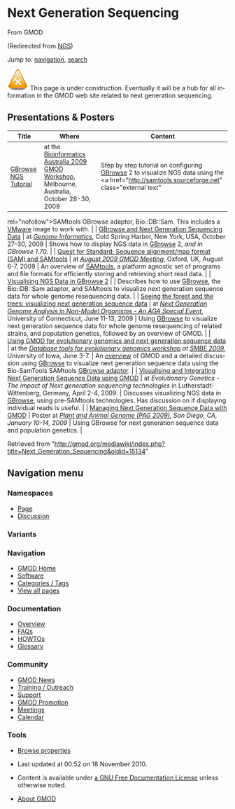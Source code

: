 <div id="mw-page-base" class="noprint">

</div>

<div id="mw-head-base" class="noprint">

</div>

<div id="content" class="mw-body" role="main">

<span id="top"></span>

<div id="mw-js-message" style="display:none;">

</div>



# <span dir="auto">Next Generation Sequencing</span>

<div id="bodyContent">

<div id="siteSub">

From GMOD

</div>

<div id="contentSub">

(Redirected from
[NGS](http://gmod.org/mediawiki/index.php?title=NGS&redirect=no "NGS"))

</div>

<div id="jump-to-nav" class="mw-jump">

Jump to: [navigation](#mw-navigation), [search](#p-search)

</div>

<div id="mw-content-text" class="mw-content-ltr" lang="en" dir="ltr">

<div class="emphasisbox">

<a href="File:WorkInProgressTools.gif" class="image"><img
src="../mediawiki/images/6/6b/WorkInProgressTools.gif" width="48"
height="48" alt="WorkInProgressTools.gif" /></a> This page is under
construction. Eventually it will be a hub for all information in the
GMOD web site related to next generation sequencing.

</div>

## <span id="Presentations_.26_Posters" class="mw-headline">Presentations & Posters</span>

| Title | Where | Content |
|----|----|----|
| [GBrowse NGS Tutorial](GBrowse_NGS_Tutorial "GBrowse NGS Tutorial") | at the [Bioinformatics Australia 2009 GMOD Workshop](BA2009 "BA2009"), Melbourne, Australia, October 28-30, 2009 | Step by step tutorial on configuring [GBrowse](GBrowse.1 "GBrowse") 2 to visualize NGS data using the <a href="http://samtools.sourceforge.net" class="external text"
rel="nofollow">SAMtools</a> GBrowse adaptor, Bio::DB::Sam. This includes a <a
href="http://gmod.org/mediawiki/index.php?title=VMware&amp;action=edit&amp;redlink=1"
class="new" title="VMware (page does not exist)">VMware</a> image to work with. |
| [GBrowse and Next Generation Sequencing Data](File:GBrowse_nextgen_poster.pdf "File:GBrowse nextgen poster.pdf") | at *<a href="http://meetings.cshl.edu/meetings/info09.shtml"
class="external text" rel="nofollow">Genome Informatics</a>*, Cold Spring Harbor, New York, USA, October 27-30, 2009 | Shows how to display NGS data in [GBrowse](GBrowse.1 "GBrowse") 2, *and in GBrowse 1.70*. |
| [Quest for Standard: Sequence alignment/map format (SAM) and SAMtools](August_2009_GMOD_Meeting#Quest_for_Standard:_Sequence_alignment.2Fmap_format_.28SAM.29_and_SAMtools "August 2009 GMOD Meeting") | at *[August 2009 GMOD Meeting](August_2009_GMOD_Meeting "August 2009 GMOD Meeting")*, Oxford, UK, August 6-7, 2009 | An overview of <a href="http://samtools.sourceforge.net" class="external text"
rel="nofollow">SAMtools</a>, a platform agnostic set of programs and file formats for efficiently storing and retrieving short read data. |
| [Visualising NGS Data in GBrowse 2](August_2009_GMOD_Meeting#Visualising_NGS_Data_in_GBrowse_2 "August 2009 GMOD Meeting") |  | Describes how to use [GBrowse](GBrowse.1 "GBrowse"), the Bio::DB::Sam adaptor, and SAMtools to visualize next generation sequence data for whole genome resequencing data. |
| [Seeing the forest and the trees: visualizing next generation sequence data](File:AGA_NGS_2009.pdf "File:AGA NGS 2009.pdf") | at *<a
href="http://www.regonline.com/builder/site/Default.aspx?eventid=696366"
class="external text" rel="nofollow">Next Generation Genome Analysis in
Non-Model Organisms - An AGA Special Event</a>*, University of Connecticut, June 11-13, 2009 | Using [GBrowse](GBrowse.1 "GBrowse") to visualize next generation sequence data for whole genome resequencing of related strains, and population genetics, followed by an overview of GMOD. |
| [Using GMOD for evolutionary genomics and next generation sequence data](File:GMODGBrowseSMBE2009.pdf "File:GMODGBrowseSMBE2009.pdf") | at the *<a
href="http://ccg.biology.uiowa.edu/smbe/symposia.php?action=view&amp;sym_ID=27"
class="external text" rel="nofollow">Database tools for evolutionary
genomics workshop</a> at <a href="http://ccg.biology.uiowa.edu/smbe/" class="external text"
rel="nofollow">SMBE 2009</a>*, University of Iowa, June 3-7. | An [overview](Overview "Overview") of GMOD and a detailed discussion using [GBrowse](GBrowse.1 "GBrowse") to visualize next generation sequence data using the Bio-SamTools SAMtools [GBrowse adaptor](GBrowse_Adaptors "GBrowse Adaptors"). |
| [Visualising and Integrating Next Generation Sequence Data using GMOD](File:NGSWithGMODWorkshop.pdf "File:NGSWithGMODWorkshop.pdf") | at *Evolutionary Genetics - The impact of Next generation sequencing technologies* in Lutherstadt-Wittenberg, Germany, April 2-4, 2009. | Discusses visualizing NGS data in [GBrowse](GBrowse.1 "GBrowse"), using pre-SAMtools technologies. Has discussion on if displaying individual reads is useful. |
| [Managing Next Generation Sequence Data with GMOD](File:PAG2009NextGenSeqPoster.pdf "File:PAG2009NextGenSeqPoster.pdf") | Poster at *[Plant and Animal Genome (PAG 2009)](PAG_2009 "PAG 2009"), San Diego, CA, January 10-14, 2009* | Using GBrowse for next generation sequence data and population genetics. |

</div>

<div class="printfooter">

Retrieved from
"<http://gmod.org/mediawiki/index.php?title=Next_Generation_Sequencing&oldid=15134>"

</div>

<div id="catlinks" class="catlinks catlinks-allhidden">

</div>

<div class="visualClear">

</div>

</div>

</div>

<div id="mw-navigation">

## Navigation menu

<div id="mw-head">



<div id="left-navigation">

<div id="p-namespaces" class="vectorTabs" role="navigation"
aria-labelledby="p-namespaces-label">

### Namespaces

- <span id="ca-nstab-main"><a href="Next_Generation_Sequencing" accesskey="c"
  title="View the content page [c]">Page</a></span>
- <span id="ca-talk"><a
  href="http://gmod.org/mediawiki/index.php?title=Talk:Next_Generation_Sequencing&amp;action=edit&amp;redlink=1"
  accesskey="t"
  title="Discussion about the content page [t]">Discussion</a></span>

</div>

<div id="p-variants" class="vectorMenu emptyPortlet" role="navigation"
aria-labelledby="p-variants-label">

### 

### Variants[](#)

<div class="menu">

</div>

</div>

</div>

<div id="right-navigation">





</div>



</div>

</div>

</div>

<div id="mw-panel">

<div id="p-logo" role="banner">

<a href="Main_Page"
style="background-image: url(../images/GMOD-cogs.png);"
title="Visit the main page"></a>

</div>

<div id="p-Navigation" class="portal" role="navigation"
aria-labelledby="p-Navigation-label">

### Navigation

<div class="body">

- <span id="n-GMOD-Home">[GMOD Home](Main_Page)</span>
- <span id="n-Software">[Software](GMOD_Components)</span>
- <span id="n-Categories-.2F-Tags">[Categories /
  Tags](Categories)</span>
- <span id="n-View-all-pages">[View all pages](Special:AllPages)</span>

</div>

</div>

<div id="p-Documentation" class="portal" role="navigation"
aria-labelledby="p-Documentation-label">

### Documentation

<div class="body">

- <span id="n-Overview">[Overview](Overview)</span>
- <span id="n-FAQs">[FAQs](Category:FAQ)</span>
- <span id="n-HOWTOs">[HOWTOs](Category:HOWTO)</span>
- <span id="n-Glossary">[Glossary](Glossary)</span>

</div>

</div>

<div id="p-Community" class="portal" role="navigation"
aria-labelledby="p-Community-label">

### Community

<div class="body">

- <span id="n-GMOD-News">[GMOD News](GMOD_News)</span>
- <span id="n-Training-.2F-Outreach">[Training /
  Outreach](Training_and_Outreach)</span>
- <span id="n-Support">[Support](Support)</span>
- <span id="n-GMOD-Promotion">[GMOD Promotion](GMOD_Promotion)</span>
- <span id="n-Meetings">[Meetings](Meetings)</span>
- <span id="n-Calendar">[Calendar](Calendar)</span>

</div>

</div>

<div id="p-tb" class="portal" role="navigation"
aria-labelledby="p-tb-label">

### Tools

<div class="body">


- <span id="t-smwbrowselink"><a href="Special:Browse/Next_Generation_Sequencing"
  rel="smw-browse">Browse properties</a></span>


</div>

</div>

</div>

</div>

<div id="footer" role="contentinfo">

- <span id="footer-info-lastmod">Last updated at 00:52 on 18 November
  2010.</span>
<!-- - <span id="footer-info-viewcount">67,560 page views.</span> -->
- <span id="footer-info-copyright">Content is available under
  <a href="http://www.gnu.org/licenses/fdl-1.3.html" class="external"
  rel="nofollow">a GNU Free Documentation License</a> unless otherwise
  noted.</span>

<!-- -->

- <span id="footer-places-about">[About
  GMOD](GMOD:About "GMOD:About")</span>

<!-- -->






</div>
